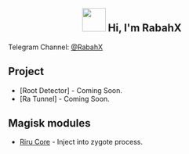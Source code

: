 <h2 align="center"><b><img src="https://avatars.githubusercontent.com/u/64314390?v=4" width="48" height="48"/> Hi, I'm RabahX</b></h2>

Telegram Channel: [@RabahX](http://t.me/RabahX_Official)

## Project

- [Root Detector] - Coming Soon.
- [Ra Tunnel] - Coming Soon.

## Magisk modules

- [Riru Core](https://github.com/RabahX/Riru-Core/releases/) - Inject into zygote process.
